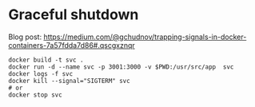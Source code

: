 # Graceful shutdown

Blog post: https://medium.com/@gchudnov/trapping-signals-in-docker-containers-7a57fdda7d86#.qscgxznqr

```
docker build -t svc . 
docker run -d --name svc -p 3001:3000 -v $PWD:/usr/src/app  svc 
docker logs -f svc
docker kill --signal="SIGTERM" svc
# or
docker stop svc
```
